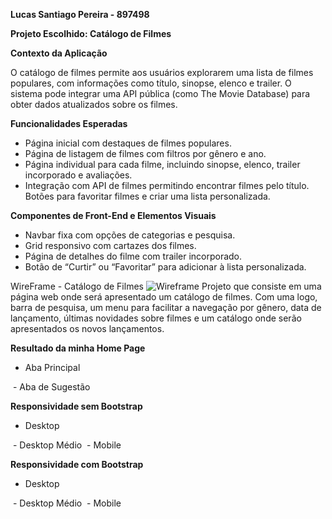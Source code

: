 **Lucas Santiago Pereira - 897498**

**Projeto Escolhido: Catálogo de Filmes**

**Contexto da Aplicação**

O catálogo de filmes permite aos usuários explorarem uma lista de filmes populares, com informações como título, sinopse, elenco e trailer. O sistema pode integrar uma API pública (como The Movie Database) para obter dados atualizados sobre os filmes.

 
**Funcionalidades Esperadas**

- Página inicial com destaques de filmes populares.
- Página de listagem de filmes com filtros por gênero e ano.
- Página individual para cada filme, incluindo sinopse, elenco, trailer incorporado e avaliações.
- Integração com API de filmes permitindo encontrar filmes pelo título.
Botões para favoritar filmes e criar uma lista personalizada.

 
**Componentes de Front-End e Elementos Visuais**

- Navbar fixa com opções de categorias e pesquisa.
- Grid responsivo com cartazes dos filmes.
- Página de detalhes do filme com trailer incorporado.
- Botão de “Curtir” ou “Favoritar” para adicionar à lista personalizada.

WireFrame - Catálogo de Filmes
<img src="public/images/wireframe_cfilm.png" alt="Wireframe"/>
Projeto que consiste em uma página web onde será apresentado um catálogo de filmes. Com uma logo, barra de pesquisa, um menu para facilitar a navegação por gênero, data de lançamento, últimas novidades sobre filmes e um catálogo onde serão apresentados os novos lançamentos.

**Resultado da minha Home Page**
- Aba Principal
<img src="public/assets/main_page.jpg" alt=""/>
- Aba de Sugestão
<img src="public/assets/sugest_page.jpg" alt=""/>

**Responsividade sem Bootstrap**
- Desktop
<img src="public/assets/desktop.jpg" alt=""/>
- Desktop Médio
<img src="public/assets/medium.png" alt=""/>
- Mobile
<img src="public/assets/small.png" alt=""/>

**Responsividade com Bootstrap**
- Desktop
<img src="public/assets/bdesktop.jpg" alt=""/>
- Desktop Médio
<img src="public/assets/bmedium.png" alt=""/>
- Mobile
<img src="public/assets/bsmall.png" alt=""/>